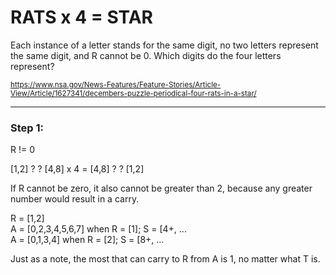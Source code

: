 # RATS x 4 = STAR

Each instance of a letter stands for the same digit, no two letters represent the same digit, and R cannot be 0. Which digits do the four letters represent?

<sub>https://www.nsa.gov/News-Features/Feature-Stories/Article-View/Article/1627341/decembers-puzzle-periodical-four-rats-in-a-star/</sub>

---

### Step 1:

R != 0

[1,2] ? ? [4,8] x 4 = [4,8] ? ? [1,2]

If R cannot be zero, it also cannot be greater than 2, because any greater number would result in a carry.

R = [1,2]<br />
A = [0,2,3,4,5,6,7] when R = [1]; S = [4+, ... <br />
A = [0,1,3,4] when R = [2]; S = [8+, ...<br />

Just as a note, the most that can carry to R from A is 1, no matter what T is.